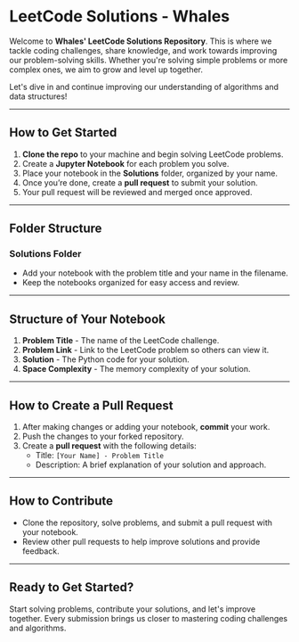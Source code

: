 # LeetCode Solutions - Whales

Welcome to **Whales' LeetCode Solutions Repository**. This is where we tackle coding challenges, share knowledge, and work towards improving our problem-solving skills. Whether you're solving simple problems or more complex ones, we aim to grow and level up together.

Let's dive in and continue improving our understanding of algorithms and data structures!

---

## How to Get Started
1. **Clone the repo** to your machine and begin solving LeetCode problems.
2. Create a **Jupyter Notebook** for each problem you solve.
3. Place your notebook in the **Solutions** folder, organized by your name.
4. Once you’re done, create a **pull request** to submit your solution.
5. Your pull request will be reviewed and merged once approved.

---

## Folder Structure

### Solutions Folder
- Add your notebook with the problem title and your name in the filename.
- Keep the notebooks organized for easy access and review.

---

## Structure of Your Notebook
1. **Problem Title** - The name of the LeetCode challenge.
2. **Problem Link** - Link to the LeetCode problem so others can view it.
3. **Solution** - The Python code for your solution.
4. **Space Complexity** - The memory complexity of your solution.

---

## How to Create a Pull Request
1. After making changes or adding your notebook, **commit** your work.
2. Push the changes to your forked repository.
3. Create a **pull request** with the following details:
   - Title: `[Your Name] - Problem Title`
   - Description: A brief explanation of your solution and approach.

---

## How to Contribute
- Clone the repository, solve problems, and submit a pull request with your notebook.
- Review other pull requests to help improve solutions and provide feedback.

---

## Ready to Get Started?
Start solving problems, contribute your solutions, and let's improve together. Every submission brings us closer to mastering coding challenges and algorithms.
